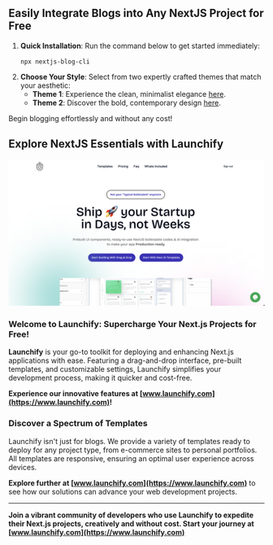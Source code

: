 ## **Easily Integrate Blogs into Any NextJS Project for Free**

1. **Quick Installation**: Run the command below to get started immediately:
   ```
   npx nextjs-blog-cli
   ```
2. **Choose Your Style**: Select from two expertly crafted themes that match your aesthetic:
   - **Theme 1**: Experience the clean, minimalist elegance [here](https://www.rajatdhoot.com/theme-1).
   - **Theme 2**: Discover the bold, contemporary design [here](https://www.rajatdhoot.com/blog).

Begin blogging effortlessly and without any cost!

## Explore NextJS Essentials with Launchify

![Launchify](./public/launchify.png)

### **Welcome to Launchify: Supercharge Your Next.js Projects for Free!**

**Launchify** is your go-to toolkit for deploying and enhancing Next.js applications with ease. Featuring a drag-and-drop interface, pre-built templates, and customizable settings, Launchify simplifies your development process, making it quicker and cost-free.

**Experience our innovative features at [www.launchify.com](https://www.launchify.com)!**

### **Discover a Spectrum of Templates**

Launchify isn't just for blogs. We provide a variety of templates ready to deploy for any project type, from e-commerce sites to personal portfolios. All templates are responsive, ensuring an optimal user experience across devices.

**Explore further at [www.launchify.com](https://www.launchify.com)** to see how our solutions can advance your web development projects.

---

**Join a vibrant community of developers who use Launchify to expedite their Next.js projects, creatively and without cost. Start your journey at [www.launchify.com](https://www.launchify.com)**
